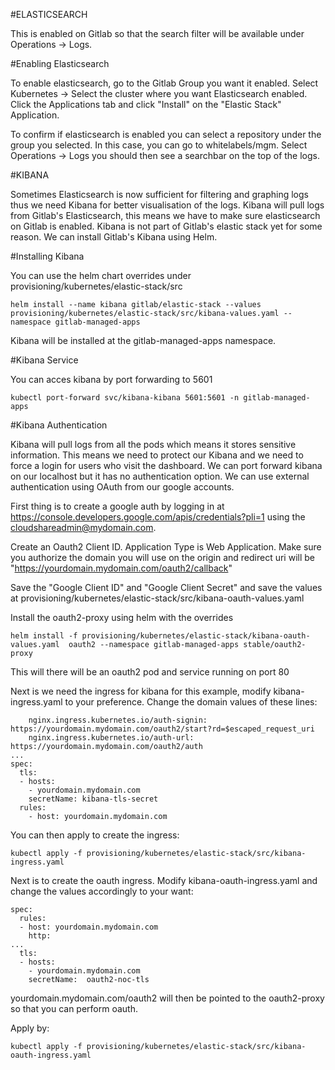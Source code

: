 #ELASTICSEARCH

This is enabled on Gitlab so that the search filter will be available under Operations -> Logs.

#Enabling Elasticsearch

To enable elasticsearch, go to the Gitlab Group you want it enabled. Select Kubernetes -> Select the cluster where you want Elasticsearch enabled. Click the Applications tab and click "Install" on the "Elastic Stack" Application.


To confirm if elasticsearch is enabled you can select a repository under the group you selected. In this case, you can go to whitelabels/mgm. Select Operations -> Logs you should then see a searchbar on the top of the logs.

#KIBANA

Sometimes Elasticsearch is now sufficient for filtering and graphing logs thus we need Kibana for better visualisation of the logs. Kibana will pull logs from Gitlab's Elasticsearch, this means we have to make sure elasticsearch on Gitlab is enabled. Kibana is not part of Gitlab's elastic stack yet for some reason. We can install Gitlab's Kibana using Helm.

#Installing Kibana

You can use the helm chart overrides under provisioning/kubernetes/elastic-stack/src

`helm install --name kibana gitlab/elastic-stack --values provisioning/kubernetes/elastic-stack/src/kibana-values.yaml --namespace gitlab-managed-apps`

Kibana will be installed at the gitlab-managed-apps namespace.

#Kibana Service

You can acces kibana by port forwarding to 5601

`kubectl port-forward svc/kibana-kibana 5601:5601 -n gitlab-managed-apps`

#Kibana Authentication

Kibana will pull logs from all the pods which means it stores sensitive information. This means we need to protect our Kibana and we need to force a login for users who visit the dashboard. We can port forward kibana on our localhost but it has no authentication option. We can use external authentication using OAuth from our google accounts.

First thing is to create a google auth by logging in at https://console.developers.google.com/apis/credentials?pli=1 using the cloudshareadmin@mydomain.com.

Create an Oauth2 Client ID. Application Type is Web Application. Make sure you authorize the domain you will use on the origin and redirect uri will be "https://yourdomain.mydomain.com/oauth2/callback"


Save the "Google Client ID" and "Google Client Secret" and save the values at provisioning/kubernetes/elastic-stack/src/kibana-oauth-values.yaml

Install the oauth2-proxy using helm with the overrides 

`helm install -f provisioning/kubernetes/elastic-stack/kibana-oauth-values.yaml  oauth2 --namespace gitlab-managed-apps stable/oauth2-proxy`

This will there will be an oauth2 pod and service running on port 80

Next is we need the ingress for kibana for this example, modify kibana-ingress.yaml to your preference. Change the domain values of these lines:

```
    nginx.ingress.kubernetes.io/auth-signin: https://yourdomain.mydomain.com/oauth2/start?rd=$escaped_request_uri
    nginx.ingress.kubernetes.io/auth-url: https://yourdomain.mydomain.com/oauth2/auth
...
spec:
  tls:
  - hosts:
    - yourdomain.mydomain.com
    secretName: kibana-tls-secret
  rules:
    - host: yourdomain.mydomain.com
```

You can then apply to create the ingress:

`kubectl apply -f provisioning/kubernetes/elastic-stack/src/kibana-ingress.yaml`

Next is to create the oauth ingress. Modify kibana-oauth-ingress.yaml and change the values accordingly to your want:


```
spec:
  rules:
  - host: yourdomain.mydomain.com
    http:
...
  tls:
  - hosts:
    - yourdomain.mydomain.com
    secretName:  oauth2-noc-tls
```

yourdomain.mydomain.com/oauth2 will then be pointed to the oauth2-proxy so that you can perform oauth.

Apply by: 

`kubectl apply -f provisioning/kubernetes/elastic-stack/src/kibana-oauth-ingress.yaml`
